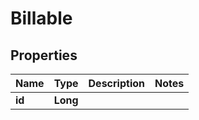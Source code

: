 
# Billable

## Properties
Name | Type | Description | Notes
------------ | ------------- | ------------- | -------------
**id** | **Long** |  | 



